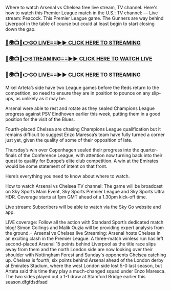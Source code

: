 Where to watch Arsenal vs Chelsea free live stream, TV channel. Here's how to watch this Premier League match in the U.S.: TV channel: — Live stream: Peacock. This Premier League game. 
The Gunners are way behind Liverpool in the table of course but could at least begin to start closing down the gap.

<h3><a href="https://rafistreamsontv.blogspot.com/2025/03/blog-post_88.html">🔴🌍📺📱👉GO LIVE==►► CLICK HERE TO STREAMING</a></h3>

<h3><a href="https://rafistreamsontv.blogspot.com/2025/03/blog-post_88.html">🔴🌍📺📱👉STREAMING==►► CLICK HERE TO WATCH LIVE</a></h3>

<h3><a href="https://rafistreamsontv.blogspot.com/2025/03/blog-post_88.html">🔴🌍📺📱👉GO LIVE==►► CLICK HERE TO STREAMING</a></h3>


Mikel Arteta’s side have two League games before the Reds return to the competition, so need to ensure they are in position to pounce on any slip-ups, as unlikely as it may be.

Arsenal were able to rest and rotate as they sealed Champions League progress against PSV Eindhoven earlier this week, putting them in a good position for the visit of the Blues.

Fourth-placed Chelsea are chasing Champions League qualification but it remains difficult to suggest Enzo Maresca’s team have fully turned a corner just yet, given the quality of some of their opposition of late.

Thursday’s win over Copenhagen sealed their progress into the quarter-finals of the Conference League, with attention now turning back into their quest to qualify for Europe’s elite club competition. A win at the Emirates would be some statement of intent on that front.

Here’s everything you need to know about where to watch.

How to watch Arsenal vs Chelsea
TV channel: The game will be broadcast on Sky Sports Main Event, Sky Sports Premier League and Sky Sports Ultra HDR. Coverage starts at 1pm GMT ahead of a 1.30pm kick-off time.

Live stream: Subscribers will be able to watch via the Sky Go website and app.

LIVE coverage: Follow all the action with Standard Sport’s dedicated match blog! Simon Collings and Malik Ouzia will be providing expert analysis from the ground.=
Arsenal vs Chelsea live Streaming: Arsenal hosts Chelsea in an exciting clash in the Premier League. A three-match winless run has left second-placed Arsenal 15 points behind Liverpool as the title race slips away from them and the north London side are now looking over their shoulder with Nottingham Forest and Sunday's opponents Chelsea catching up.
Chelsea is fourth, six points behind Arsenal ahead of the London derby at Emirates Stadium, where the west London side lost 5-0 last season, but Arteta said this time they play a much-changed squad under Enzo Maresca.
The two sides played out a 1-1 draw at Stamford Bridge earlier this season.dfgfdsdfsad
